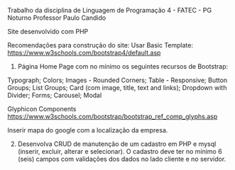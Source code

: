 Trabalho da disciplina de Linguagem de Programação 4 - FATEC - PG Noturno
Professor Paulo Candido

Site desenvolvido com PHP

Recomendações para construção do site:
Usar Basic Template: https://www.w3schools.com/bootstrap4/default.asp

1) Página Home Page com no mínimo os seguintes recursos de Bootstrap:

Typograph;
Colors;
Images - Rounded Corners;
Table - Responsive;
Button Groups;
List Groups;
Card (com image, title, text and links);
Dropdown with Divider;
Forms;
Carousel;
Modal

Glyphicon Components
https://www.w3schools.com/bootstrap/bootstrap_ref_comp_glyphs.asp

Inserir mapa do google com a localização da empresa.

2) Desenvolva CRUD de manutenção de um cadastro em PHP e mysql (inserir, excluir, alterar e selecionar).
   O cadastro deve ter no mínimo 6 (seis) campos com validações dos dados no lado cliente e no servidor.
